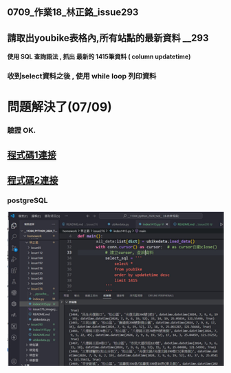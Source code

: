 ## 0709_作業18_林正銘_issue293

## 請取出youbike表格內,所有站點的最新資料 __293

#### 使用 SQL 查詢語法 , 抓出 最新的 1415筆資料 ( column updatetime)

### 收到select資料之後 , 使用 while loop 列印資料

# 問題解決了(07/09)
### 驗證 OK.

## [程式碼1連接](./index1415.py)
## [程式碼2連接](./ubikedata.py)

### postgreSQL
![pgarmin圖示](./issue293_18.jpg)   